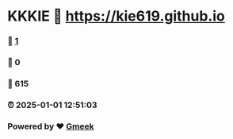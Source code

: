 # KKKIE :link: https://kie619.github.io 
### :page_facing_up: [1](https://kie619.github.io/tag.html) 
### :speech_balloon: 0 
### :hibiscus: 615 
### :alarm_clock: 2025-01-01 12:51:03 
### Powered by :heart: [Gmeek](https://github.com/Meekdai/Gmeek)
